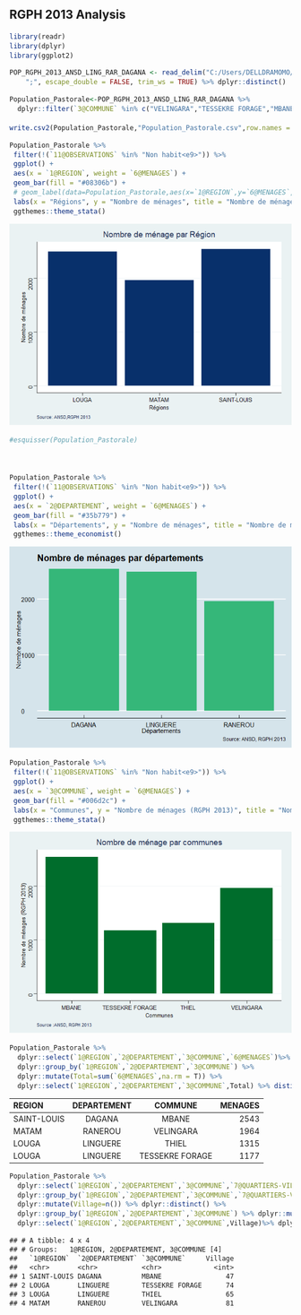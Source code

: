 RGPH 2013 Analysis
------------------

``` r
library(readr)
library(dplyr)
library(ggplot2)
```

``` r
POP_RGPH_2013_ANSD_LING_RAR_DAGANA <- read_delim("C:/Users/DELLDRAMOMO/Desktop/ISRA-RNU/Project datasets/data/RGPH 2013 ANSD/POP(RGPH 2013 ANSD)_LING_RAR_DAGANA.csv", 
    ";", escape_double = FALSE, trim_ws = TRUE) %>% dplyr::distinct()
```

``` r
Population_Pastorale<-POP_RGPH_2013_ANSD_LING_RAR_DAGANA %>% 
  dplyr::filter(`3@COMMUNE` %in% c("VELINGARA","TESSEKRE FORAGE","MBANE","THIEL"))

write.csv2(Population_Pastorale,"Population_Pastorale.csv",row.names = F)
```

``` r
Population_Pastorale %>%
 filter(!(`11@OBSERVATIONS` %in% "Non habit<e9>")) %>%
 ggplot() +
 aes(x = `1@REGION`, weight = `6@MENAGES`) +
 geom_bar(fill = "#08306b") +
 # geom_label(data=Population_Pastorale,aes(x=`1@REGION`,y=`6@MENAGES`, label=paste0(round(`6@MENAGES`,0),"")),size=2)+
 labs(x = "Régions", y = "Nombre de ménages", title = "Nombre de ménage par Région", caption = "Source: ANSD,RGPH 2013") +
 ggthemes::theme_stata()
```

![](analysis_files/figure-markdown_github/region-1.png)

``` r
#esquisser(Population_Pastorale)



Population_Pastorale %>%
 filter(!(`11@OBSERVATIONS` %in% "Non habit<e9>")) %>%
 ggplot() +
 aes(x = `2@DEPARTEMENT`, weight = `6@MENAGES`) +
 geom_bar(fill = "#35b779") +
 labs(x = "Départements", y = "Nombre de ménages", title = "Nombre de ménages par départements", caption = "Source: ANSD, RGPH 2013") +
 ggthemes::theme_economist()
```

![](analysis_files/figure-markdown_github/departement-1.png)

``` r
Population_Pastorale %>%
 filter(!(`11@OBSERVATIONS` %in% "Non habit<e9>")) %>%
 ggplot() +
 aes(x = `3@COMMUNE`, weight = `6@MENAGES`) +
 geom_bar(fill = "#006d2c") +
 labs(x = "Communes", y = "Nombre de ménages (RGPH 2013)", title = "Nombre de ménage par communes", caption = "Source :ANSD, RGPH 2013") +
 ggthemes::theme_stata()
```

![](analysis_files/figure-markdown_github/commune-1.png)

``` r
Population_Pastorale %>% 
  dplyr::select(`1@REGION`,`2@DEPARTEMENT`,`3@COMMUNE`,`6@MENAGES`)%>% 
  dplyr::group_by(`1@REGION`,`2@DEPARTEMENT`,`3@COMMUNE`) %>% 
  dplyr::mutate(Total=sum(`6@MENAGES`,na.rm = T)) %>% 
  dplyr::select(`1@REGION`,`2@DEPARTEMENT`,`3@COMMUNE`,Total) %>% distinct()
```

| REGION      | DEPARTEMENT |     COMMUNE     | MENAGES |
|:------------|:-----------:|:---------------:|--------:|
| SAINT-LOUIS |   DAGANA    |      MBANE      |    2543 |
| MATAM       |   RANEROU   |    VELINGARA    |    1964 |
| LOUGA       |  LINGUERE   |      THIEL      |    1315 |
| LOUGA       |  LINGUERE   | TESSEKRE FORAGE |    1177 |

``` r
Population_Pastorale %>% 
  dplyr::select(`1@REGION`,`2@DEPARTEMENT`,`3@COMMUNE`,`7@QUARTIERS-VILLAGES`)%>% 
  dplyr::group_by(`1@REGION`,`2@DEPARTEMENT`,`3@COMMUNE`,`7@QUARTIERS-VILLAGES`) %>% 
  dplyr::mutate(Village=n()) %>% dplyr::distinct() %>% 
  dplyr::group_by(`1@REGION`,`2@DEPARTEMENT`,`3@COMMUNE`) %>% dplyr::mutate(Village=sum(Village,na.rm = T))  %>% 
  dplyr::select(`1@REGION`,`2@DEPARTEMENT`,`3@COMMUNE`,Village)%>% dplyr::distinct()
```

    ## # A tibble: 4 x 4
    ## # Groups:   1@REGION, 2@DEPARTEMENT, 3@COMMUNE [4]
    ##   `1@REGION`  `2@DEPARTEMENT` `3@COMMUNE`     Village
    ##   <chr>       <chr>           <chr>             <int>
    ## 1 SAINT-LOUIS DAGANA          MBANE                47
    ## 2 LOUGA       LINGUERE        TESSEKRE FORAGE      74
    ## 3 LOUGA       LINGUERE        THIEL                65
    ## 4 MATAM       RANEROU         VELINGARA            81
